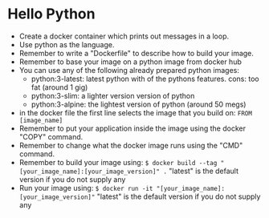 # Hello Python

* Create a docker container which prints out messages in a loop.
* Use python as the language.
* Remember to write a "Dockerfile" to describe how to build your image.
* Remember to base your image on a python image from docker hub
* You can use any of the following already prepared python images:
    * python:3-latest: latest python with of the pythons features. cons: too fat (around 1 gig)
    * python:3-slim: a lighter version version of python
    * python:3-alpine: the lightest version of python (around 50 megs)
* in the docker file the first line selects the image that you build on:
    `FROM [image_name]`
* Remember to put your application inside the image using the docker "COPY" command.
* Remember to change what the docker image runs using the "CMD" command.
* Remember to build your image using:
    `$ docker build --tag "[your_image_name]:[your_image_version]" .`
    "latest" is the default version if you do not supply any
* Run your image using:
    `$ docker run -it "[your_image_name]:[your_image_version]"`
    "latest" is the default version if you do not supply any

